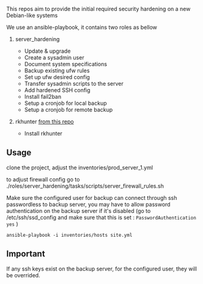 This repos aim to provide the initial required security hardening on a new Debian-like systems

We use an ansible-playbook, it contains two roles as bellow

1. server_hardening
    * Update & upgrade
    * Create a sysadmin user
    * Document system specifications
    * Backup existing ufw rules
    * Set up ufw desired config
    * Transfer sysadmin scripts to the server
    * Add hardened SSH config
    * Install fail2ban
    * Setup a cronjob for local backup
    * Setup a cronjob for remote backup
    
2. rkhunter [from this repo](https://github.com/maxlareo/ansible-rkhunter)
    * Install rkhunter

## Usage

clone the project, adjust the inventories/prod_server_1.yml

to adjust firewall config go to ./roles/server_hardening/tasks/scripts/server_firewall_rules.sh

Make sure the configured user for backup can connect through ssh passwordless to backup server, you may have to allow password authentication on the backup server if it's disabled (go to /etc/ssh/ssd_config and make sure that this is set  : ``` PasswordAuthentication yes ``` )


``` ansible-playbook -i inventories/hosts site.yml ```

## Important
If any ssh keys exist on the backup server, for the configured user, they will be overrided.